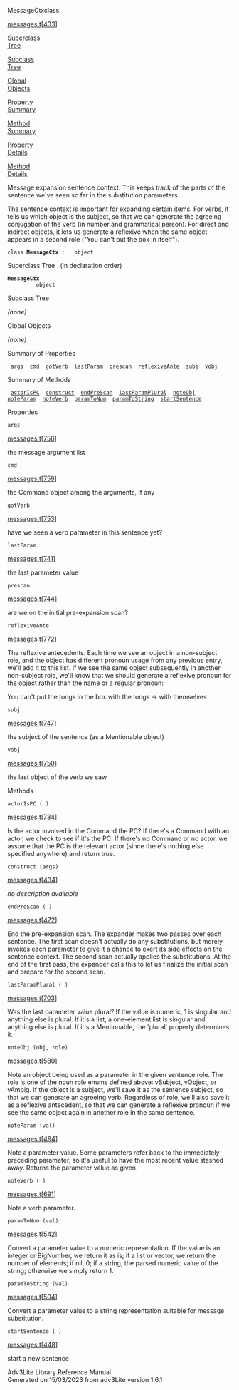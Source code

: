 <span class="title">MessageCtx</span><span class="type">class</span>

[messages.t](../file/messages.t.html)\[[433](../source/messages.t.html#433)\]

[Superclass  
Tree](#_SuperClassTree_)

[Subclass  
Tree](#_SubClassTree_)

[Global  
Objects](#_ObjectSummary_)

[Property  
Summary](#_PropSummary_)

[Method  
Summary](#_MethodSummary_)

[Property  
Details](#_Properties_)

[Method  
Details](#_Methods_)

<div class="fdesc">

Message expansion sentence context. This keeps track of the parts of the
sentence we've seen so far in the substitution parameters.

The sentence context is important for expanding certain items. For
verbs, it tells us which object is the subject, so that we can generate
the agreeing conjugation of the verb (in number and grammatical person).
For direct and indirect objects, it lets us generate a reflexive when
the same object appears in a second role ("You can't put the box in
itself").

`class `**`MessageCtx`**` :   object`

</div>

<span id="_SuperClassTree_"></span>

<div class="mjhd">

<span class="hdln">Superclass Tree</span>   (in declaration order)

</div>

**`MessageCtx`**  
`         object`  
<span id="_SubClassTree_"></span>

<div class="mjhd">

<span class="hdln">Subclass Tree</span>  

</div>

*(none)* <span id="_ObjectSummary_"></span>

<div class="mjhd">

<span class="hdln">Global Objects</span>  

</div>

*(none)* <span id="_PropSummary_"></span>

<div class="mjhd">

<span class="hdln">Summary of Properties</span>  

</div>

` `[`args`](#args)`  `[`cmd`](#cmd)`  `[`gotVerb`](#gotVerb)`  `[`lastParam`](#lastParam)`  `[`prescan`](#prescan)`  `[`reflexiveAnte`](#reflexiveAnte)`  `[`subj`](#subj)`  `[`vobj`](#vobj)`  `

<span id="_MethodSummary_"></span>

<div class="mjhd">

<span class="hdln">Summary of Methods</span>  

</div>

` `[`actorIsPC`](#actorIsPC)`  `[`construct`](#construct)`  `[`endPreScan`](#endPreScan)`  `[`lastParamPlural`](#lastParamPlural)`  `[`noteObj`](#noteObj)`  `[`noteParam`](#noteParam)`  `[`noteVerb`](#noteVerb)`  `[`paramToNum`](#paramToNum)`  `[`paramToString`](#paramToString)`  `[`startSentence`](#startSentence)`  `

<span id="_Properties_"></span>

<div class="mjhd">

<span class="hdln">Properties</span>  

</div>

<span id="args"></span>

`args`

[messages.t](../file/messages.t.html)\[[756](../source/messages.t.html#756)\]

<div class="desc">

the message argument list

</div>

<span id="cmd"></span>

`cmd`

[messages.t](../file/messages.t.html)\[[759](../source/messages.t.html#759)\]

<div class="desc">

the Command object among the arguments, if any

</div>

<span id="gotVerb"></span>

`gotVerb`

[messages.t](../file/messages.t.html)\[[753](../source/messages.t.html#753)\]

<div class="desc">

have we seen a verb parameter in this sentence yet?

</div>

<span id="lastParam"></span>

`lastParam`

[messages.t](../file/messages.t.html)\[[741](../source/messages.t.html#741)\]

<div class="desc">

the last parameter value

</div>

<span id="prescan"></span>

`prescan`

[messages.t](../file/messages.t.html)\[[744](../source/messages.t.html#744)\]

<div class="desc">

are we on the initial pre-expansion scan?

</div>

<span id="reflexiveAnte"></span>

`reflexiveAnte`

[messages.t](../file/messages.t.html)\[[772](../source/messages.t.html#772)\]

<div class="desc">

The reflexive antecedents. Each time we see an object in a non-subject
role, and the object has different pronoun usage from any previous
entry, we'll add it to this list. If we see the same object subsequently
in another non-subject role, we'll know that we should generate a
reflexive pronoun for the object rather than the name or a regular
pronoun:

You can't put the tongs in the box with the tongs -\> with themselves

</div>

<span id="subj"></span>

`subj`

[messages.t](../file/messages.t.html)\[[747](../source/messages.t.html#747)\]

<div class="desc">

the subject of the sentence (as a Mentionable object)

</div>

<span id="vobj"></span>

`vobj`

[messages.t](../file/messages.t.html)\[[750](../source/messages.t.html#750)\]

<div class="desc">

the last object of the verb we saw

</div>

<span id="_Methods_"></span>

<div class="mjhd">

<span class="hdln">Methods</span>  

</div>

<span id="actorIsPC"></span>

`actorIsPC ( )`

[messages.t](../file/messages.t.html)\[[734](../source/messages.t.html#734)\]

<div class="desc">

Is the actor involved in the Command the PC? If there's a Command with
an actor, we check to see if it's the PC. If there's no Command or no
actor, we assume that the PC is the relevant actor (since there's
nothing else specified anywhere) and return true.

</div>

<span id="construct"></span>

`construct (args)`

[messages.t](../file/messages.t.html)\[[434](../source/messages.t.html#434)\]

<div class="desc">

*no description available*

</div>

<span id="endPreScan"></span>

`endPreScan ( )`

[messages.t](../file/messages.t.html)\[[472](../source/messages.t.html#472)\]

<div class="desc">

End the pre-expansion scan. The expander makes two passes over each
sentence. The first scan doesn't actually do any substitutions, but
merely invokes each parameter to give it a chance to exert its side
effects on the sentence context. The second scan actually applies the
substitutions. At the end of the first pass, the expander calls this to
let us finalize the initial scan and prepare for the second scan.

</div>

<span id="lastParamPlural"></span>

`lastParamPlural ( )`

[messages.t](../file/messages.t.html)\[[703](../source/messages.t.html#703)\]

<div class="desc">

Was the last parameter value plural? If the value is numeric, 1 is
singular and anything else is plural. If it's a list, a one-element list
is singular and anything else is plural. If it's a Mentionable, the
'plural' property determines it.

</div>

<span id="noteObj"></span>

`noteObj (obj, role)`

[messages.t](../file/messages.t.html)\[[580](../source/messages.t.html#580)\]

<div class="desc">

Note an object being used as a parameter in the given sentence role. The
role is one of the noun role enums defined above: vSubject, vObject, or
vAmbig. If the object is a subject, we'll save it as the sentence
subject, so that we can generate an agreeing verb. Regardless of role,
we'll also save it as a reflexive antecedent, so that we can generate a
reflexive pronoun if we see the same object again in another role in the
same sentence.

</div>

<span id="noteParam"></span>

`noteParam (val)`

[messages.t](../file/messages.t.html)\[[494](../source/messages.t.html#494)\]

<div class="desc">

Note a parameter value. Some parameters refer back to the immediately
preceding parameter, so it's useful to have the most recent value
stashed away. Returns the parameter value as given.

</div>

<span id="noteVerb"></span>

`noteVerb ( )`

[messages.t](../file/messages.t.html)\[[691](../source/messages.t.html#691)\]

<div class="desc">

Note a verb parameter.

</div>

<span id="paramToNum"></span>

`paramToNum (val)`

[messages.t](../file/messages.t.html)\[[542](../source/messages.t.html#542)\]

<div class="desc">

Convert a parameter value to a numeric representation. If the value is
an integer or BigNumber, we return it as is; if a list or vector, we
return the number of elements; if nil, 0; if a string, the parsed
numeric value of the string; otherwise we simply return 1.

</div>

<span id="paramToString"></span>

`paramToString (val)`

[messages.t](../file/messages.t.html)\[[504](../source/messages.t.html#504)\]

<div class="desc">

Convert a parameter value to a string representation suitable for
message substitution.

</div>

<span id="startSentence"></span>

`startSentence ( )`

[messages.t](../file/messages.t.html)\[[448](../source/messages.t.html#448)\]

<div class="desc">

start a new sentence

</div>

<div class="ftr">

Adv3Lite Library Reference Manual  
Generated on 15/03/2023 from adv3Lite version 1.6.1

</div>
